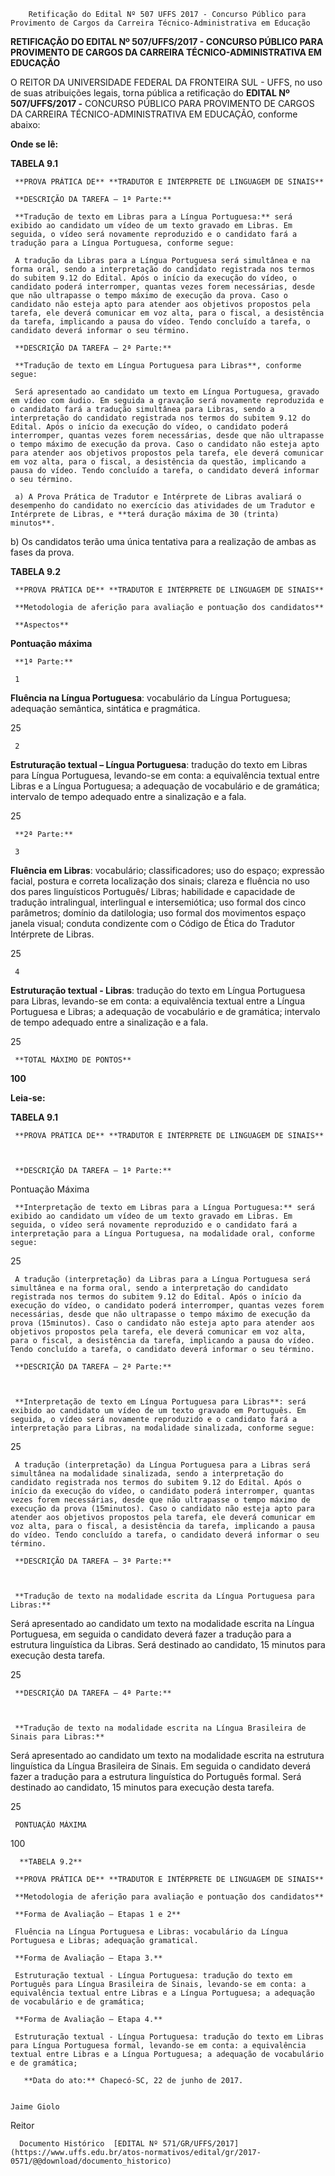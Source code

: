         Retificação do Edital Nº 507 UFFS 2017 - Concurso Público para Provimento de Cargos da Carreira Técnico-Administrativa em Educação  

**RETIFICAÇÃO DO EDITAL Nº 507/UFFS/2017 - CONCURSO PÚBLICO PARA PROVIMENTO DE CARGOS DA CARREIRA TÉCNICO-ADMINISTRATIVA EM EDUCAÇÃO**

  

 O REITOR DA UNIVERSIDADE FEDERAL DA FRONTEIRA SUL - UFFS, no uso de suas atribuições legais, torna pública a retificação do **EDITAL Nº 507/UFFS/2017 -** CONCURSO PÚBLICO PARA PROVIMENTO DE CARGOS DA CARREIRA TÉCNICO-ADMINISTRATIVA EM EDUCAÇÃO, conforme abaixo:

  

 **Onde se lê:**

 **TABELA 9.1**

     **PROVA PRÁTICA DE** **TRADUTOR E INTÉRPRETE DE LINGUAGEM DE SINAIS**

     **DESCRIÇÃO DA TAREFA – 1ª Parte:**

     **Tradução de texto em Libras para a Língua Portuguesa:** será exibido ao candidato um vídeo de um texto gravado em Libras. Em seguida, o vídeo será novamente reproduzido e o candidato fará a tradução para a Língua Portuguesa, conforme segue:

     A tradução da Libras para a Língua Portuguesa será simultânea e na forma oral, sendo a interpretação do candidato registrada nos termos do subitem 9.12 do Edital. Após o início da execução do vídeo, o candidato poderá interromper, quantas vezes forem necessárias, desde que não ultrapasse o tempo máximo de execução da prova. Caso o candidato não esteja apto para atender aos objetivos propostos pela tarefa, ele deverá comunicar em voz alta, para o fiscal, a desistência da tarefa, implicando a pausa do vídeo. Tendo concluído a tarefa, o candidato deverá informar o seu término.

     **DESCRIÇÃO DA TAREFA – 2ª Parte:**

     **Tradução de texto em Língua Portuguesa para Libras**, conforme segue:

     Será apresentado ao candidato um texto em Língua Portuguesa, gravado em vídeo com áudio. Em seguida a gravação será novamente reproduzida e o candidato fará a tradução simultânea para Libras, sendo a interpretação do candidato registrada nos termos do subitem 9.12 do Edital. Após o início da execução do vídeo, o candidato poderá interromper, quantas vezes forem necessárias, desde que não ultrapasse o tempo máximo de execução da prova. Caso o candidato não esteja apto para atender aos objetivos propostos pela tarefa, ele deverá comunicar em voz alta, para o fiscal, a desistência da questão, implicando a pausa do vídeo. Tendo concluído a tarefa, o candidato deverá informar o seu término.

     a) A Prova Prática de Tradutor e Intérprete de Libras avaliará o desempenho do candidato no exercício das atividades de um Tradutor e Intérprete de Libras, e **terá duração máxima de 30 (trinta) minutos**.

 b) Os candidatos terão uma única tentativa para a realização de ambas as fases da prova.

      

 **TABELA 9.2**

     **PROVA PRÁTICA DE** **TRADUTOR E INTÉRPRETE DE LINGUAGEM DE SINAIS**

     **Metodologia de aferição para avaliação e pontuação dos candidatos**

     **Aspectos**

   **Pontuação máxima**

     **1ª Parte:**

     1

   **Fluência na Língua Portuguesa**: vocabulário da Língua Portuguesa; adequação semântica, sintática e pragmática.

   25

     2

   **Estruturação textual – Língua Portuguesa**: tradução do texto em Libras para Língua Portuguesa, levando-se em conta: a equivalência textual entre Libras e a Língua Portuguesa; a adequação de vocabulário e de gramática; intervalo de tempo adequado entre a sinalização e a fala.

   25

     **2ª Parte:**

     3

   **Fluência em Libras**: vocabulário; classificadores; uso do espaço; expressão facial, postura e correta localização dos sinais; clareza e fluência no uso dos pares linguísticos Português/ Libras; habilidade e capacidade de tradução intralingual, interlingual e intersemiótica; uso formal dos cinco parâmetros; domínio da datilologia; uso formal dos movimentos espaço janela visual; conduta condizente com o Código de Ética do Tradutor Intérprete de Libras.

   25

     4

   **Estruturação textual - Libras**: tradução do texto em Língua Portuguesa para Libras, levando-se em conta: a equivalência textual entre a Língua Portuguesa e Libras; a adequação de vocabulário e de gramática; intervalo de tempo adequado entre a sinalização e a fala.

   25

     **TOTAL MÁXIMO DE PONTOS**

   **100**

      

 **Leia-se:**

 **TABELA 9.1**

     **PROVA PRÁTICA DE** **TRADUTOR E INTÉRPRETE DE LINGUAGEM DE SINAIS**

    

     **DESCRIÇÃO DA TAREFA – 1ª Parte:**

   Pontuação Máxima

     **Interpretação de texto em Libras para a Língua Portuguesa:** será exibido ao candidato um vídeo de um texto gravado em Libras. Em seguida, o vídeo será novamente reproduzido e o candidato fará a interpretação para a Língua Portuguesa, na modalidade oral, conforme segue:

   25

     A tradução (interpretação) da Libras para a Língua Portuguesa será simultânea e na forma oral, sendo a interpretação do candidato registrada nos termos do subitem 9.12 do Edital. Após o início da execução do vídeo, o candidato poderá interromper, quantas vezes forem necessárias, desde que não ultrapasse o tempo máximo de execução da prova (15minutos). Caso o candidato não esteja apto para atender aos objetivos propostos pela tarefa, ele deverá comunicar em voz alta, para o fiscal, a desistência da tarefa, implicando a pausa do vídeo. Tendo concluído a tarefa, o candidato deverá informar o seu término.

     **DESCRIÇÃO DA TAREFA – 2ª Parte:**

    

     **Interpretação de texto em Língua Portuguesa para Libras**: será exibido ao candidato um vídeo de um texto gravado em Português. Em seguida, o vídeo será novamente reproduzido e o candidato fará a interpretação para Libras, na modalidade sinalizada, conforme segue:

   25

     A tradução (interpretação) da Língua Portuguesa para a Libras será simultânea na modalidade sinalizada, sendo a interpretação do candidato registrada nos termos do subitem 9.12 do Edital. Após o início da execução do vídeo, o candidato poderá interromper, quantas vezes forem necessárias, desde que não ultrapasse o tempo máximo de execução da prova (15minutos). Caso o candidato não esteja apto para atender aos objetivos propostos pela tarefa, ele deverá comunicar em voz alta, para o fiscal, a desistência da tarefa, implicando a pausa do vídeo. Tendo concluído a tarefa, o candidato deverá informar o seu término.

     **DESCRIÇÃO DA TAREFA – 3ª Parte:**

    

     **Tradução de texto na modalidade escrita da Língua Portuguesa para Libras:**

 Será apresentado ao candidato um texto na modalidade escrita na Língua Portuguesa, em seguida o candidato deverá fazer a tradução para a estrutura linguística da Libras. Será destinado ao candidato, 15 minutos para execução desta tarefa.

   25

     **DESCRIÇÃO DA TAREFA – 4ª Parte:**

    

     **Tradução de texto na modalidade escrita na Língua Brasileira de Sinais para Libras:**

 Será apresentado ao candidato um texto na modalidade escrita na estrutura linguística da Língua Brasileira de Sinais. Em seguida o candidato deverá fazer a tradução para a estrutura linguística do Português formal. Será destinado ao candidato, 15 minutos para execução desta tarefa.

   25

     PONTUAÇÃO MÁXIMA

   100

      **TABELA 9.2**

     **PROVA PRÁTICA DE** **TRADUTOR E INTÉRPRETE DE LINGUAGEM DE SINAIS**

     **Metodologia de aferição para avaliação e pontuação dos candidatos**

     **Forma de Avaliação – Etapas 1 e 2**

     Fluência na Língua Portuguesa e Libras: vocabulário da Língua Portuguesa e Libras; adequação gramatical.

     **Forma de Avaliação – Etapa 3.**

     Estruturação textual - Língua Portuguesa: tradução do texto em Português para Língua Brasileira de Sinais, levando-se em conta: a equivalência textual entre Libras e a Língua Portuguesa; a adequação de vocabulário e de gramática;

     **Forma de Avaliação – Etapa 4.**

     Estruturação textual - Língua Portuguesa: tradução do texto em Libras para Língua Portuguesa formal, levando-se em conta: a equivalência textual entre Libras e a Língua Portuguesa; a adequação de vocabulário e de gramática;

       **Data do ato:** Chapecó-SC, 22 de junho de 2017.   
 

    Jaime Giolo   
 Reitor 

      Documento Histórico  [EDITAL Nº 571/GR/UFFS/2017](https://www.uffs.edu.br/atos-normativos/edital/gr/2017-0571/@@download/documento_historico)     
      